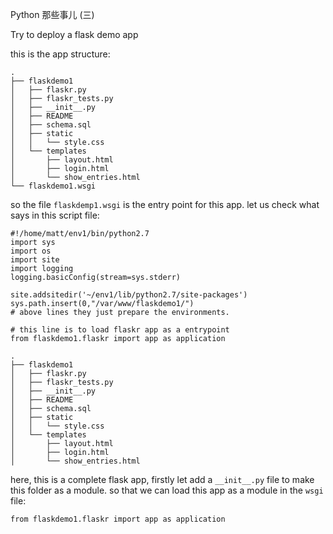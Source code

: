 Python 那些事儿 (三)


Try to deploy a flask demo app 

this is the app structure:

```
.
├── flaskdemo1
│   ├── flaskr.py
│   ├── flaskr_tests.py
│   ├── __init__.py
│   ├── README
│   ├── schema.sql
│   ├── static
│   │   └── style.css
│   └── templates
│       ├── layout.html
│       ├── login.html
│       └── show_entries.html
└── flaskdemo1.wsgi

```

so the file `flaskdemp1.wsgi` is the entry point for this app.
let us check what says in this script file:

```
#!/home/matt/env1/bin/python2.7
import sys
import os
import site
import logging
logging.basicConfig(stream=sys.stderr)

site.addsitedir('~/env1/lib/python2.7/site-packages')
sys.path.insert(0,"/var/www/flaskdemo1/")
# above lines they just prepare the environments.

# this line is to load flaskr app as a entrypoint
from flaskdemo1.flaskr import app as application
```

```
.
├── flaskdemo1
│   ├── flaskr.py
│   ├── flaskr_tests.py
│   ├── __init__.py
│   ├── README
│   ├── schema.sql
│   ├── static
│   │   └── style.css
│   └── templates
│       ├── layout.html
│       ├── login.html
│       └── show_entries.html
```

here, this is a complete flask app, firstly let add a `__init__.py` file to make this folder as a module. so that we can load this app as a module in the `wsgi` file:

```
from flaskdemo1.flaskr import app as application
```


